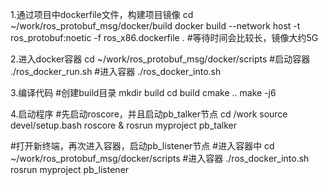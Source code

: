 1.通过项目中dockerfile文件，构建项目镜像 
cd ~/work/ros_protobuf_msg/docker/build
docker build --network host -t ros_protobuf:noetic  -f ros_x86.dockerfile .
#等待时间会比较长，镜像大约5G

2.进入docker容器
cd ~/work/ros_protobuf_msg/docker/scripts
#启动容器
./ros_docker_run.sh
#进入容器
./ros_docker_into.sh

3.编译代码
#创建build目录
mkdir build
cd build
cmake ..
make -j6

4.启动程序
#先启动roscore，并且启动pb_talker节点
cd /work
source devel/setup.bash
roscore &
rosrun myproject pb_talker

#打开新终端，再次进入容器，启动pb_listener节点
#进入容器中
cd ~/work/ros_protobuf_msg/docker/scripts
#进入容器
./ros_docker_into.sh
rosrun myproject pb_listener